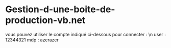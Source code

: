 # Gestion-d-une-boite-de-production-vb.net

vous pouvez utiliser le compte indiqué ci-dessous pour connecter : \n
user : 12344321
mdp  : azerazer
